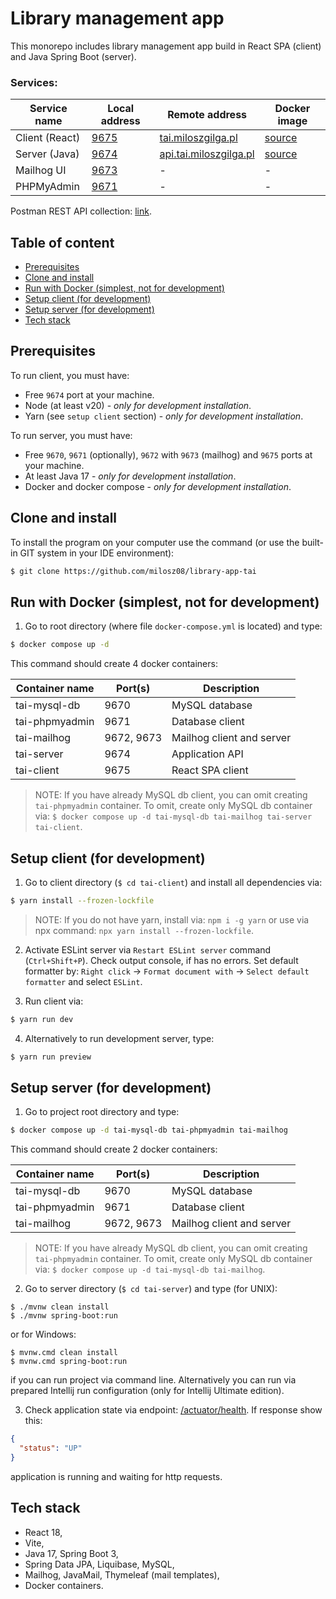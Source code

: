 # Library management app

This monorepo includes library management app build in React SPA (client) and Java Spring Boot (server).

### Services:

| Service name   | Local address                 | Remote address                                           | Docker image                                           |
|----------------|-------------------------------|----------------------------------------------------------|--------------------------------------------------------|
| Client (React) | [9675](http://localhost:9675) | [tai.miloszgilga.pl](https://tai.miloszgilga.pl)         | [source](https://hub.docker.com/r/milosz08/tai-client) |
| Server (Java)  | [9674](http://localhost:9674) | [api.tai.miloszgilga.pl](https://api.tai.miloszgilga.pl) | [source](https://hub.docker.com/r/milosz08/tai-server) |
| Mailhog UI     | [9673](http://localhost:9673) | -                                                        | -                                                      |
| PHPMyAdmin     | [9671](http://localhost:9671) | -                                                        | -                                                      |

Postman REST API collection: [link](https://www.postman.com/navigation-architect-44725773/tai/collection/ufvyq5e/tai-rest-api).

## Table of content

* [Prerequisites](#prerequisites)
* [Clone and install](#clone-and-install)
* [Run with Docker (simplest, not for development)](#run-with-docker)
* [Setup client (for development)](#setup-client)
* [Setup server (for development)](#setup-server)
* [Tech stack](#tech-stack)

## Prerequisites

To run client, you must have:
* Free `9674` port at your machine.
* Node (at least v20) - *only for development installation*.
* Yarn (see `setup client` section) - *only for development installation*.

To run server, you must have:
* Free `9670`, `9671` (optionally), `9672` with `9673` (mailhog) and `9675` ports at your machine.
* At least Java 17 - *only for development installation*.
* Docker and docker compose - *only for development installation*.

## Clone and install

To install the program on your computer use the command (or use the built-in GIT system in your IDE environment):

```bash
$ git clone https://github.com/milosz08/library-app-tai
```

## Run with Docker (simplest, not for development)

1. Go to root directory (where file `docker-compose.yml` is located) and type:

```bash
$ docker compose up -d 
```

This command should create 4 docker containers:

| Container name | Port(s)    | Description               |
|----------------|------------|---------------------------|
| tai-mysql-db   | 9670       | MySQL database            |
| tai-phpmyadmin | 9671       | Database client           |
| tai-mailhog    | 9672, 9673 | Mailhog client and server |
| tai-server     | 9674       | Application API           |
| tai-client     | 9675       | React SPA client          |

> NOTE: If you have already MySQL db client, you can omit creating `tai-phpmyadmin` container. To omit, create only
> MySQL db container via: `$ docker compose up -d tai-mysql-db tai-mailhog tai-server tai-client`.

## Setup client (for development)

1. Go to client directory (`$ cd tai-client`) and install all dependencies via:

```bash
$ yarn install --frozen-lockfile
```
> NOTE: If you do not have yarn, install via: `npm i -g yarn` or use via
> npx command: `npx yarn install --frozen-lockfile`.

2. Activate ESLint server via `Restart ESLint server` command (`Ctrl+Shift+P`). Check output console, if has no errors.
Set default formatter by: `Right click` -> `Format document with` -> `Select default formatter` and select `ESLint`.

3. Run client via:

```bash
$ yarn run dev
```

4. Alternatively to run development server, type:

```bash
$ yarn run preview
```

## Setup server (for development)

1. Go to project root directory and type:

```bash
$ docker compose up -d tai-mysql-db tai-phpmyadmin tai-mailhog
```

This command should create 2 docker containers:

| Container name | Port(s)    | Description               |
|----------------|------------|---------------------------|
| tai-mysql-db   | 9670       | MySQL database            |
| tai-phpmyadmin | 9671       | Database client           |
| tai-mailhog    | 9672, 9673 | Mailhog client and server |

> NOTE: If you have already MySQL db client, you can omit creating `tai-phpmyadmin` container. To omit, create only
> MySQL db container via: `$ docker compose up -d tai-mysql-db tai-mailhog`.

2. Go to server directory (`$ cd tai-server`) and type (for UNIX):

```
$ ./mvnw clean install
$ ./mvnw spring-boot:run
```

or for Windows:

```
$ mvnw.cmd clean install
$ mvnw.cmd spring-boot:run
```

if you can run project via command line. Alternatively you can run via prepared Intellij run configuration (only for
Intellij Ultimate edition).

3. Check application state via endpoint: [/actuator/health](http://localhost:9672/actuator/health). If response show
this:

```json
{
  "status": "UP"
}
```

application is running and waiting for http requests.

## Tech stack

* React 18,
* Vite,
* Java 17, Spring Boot 3,
* Spring Data JPA, Liquibase, MySQL,
* Mailhog, JavaMail, Thymeleaf (mail templates),
* Docker containers.
